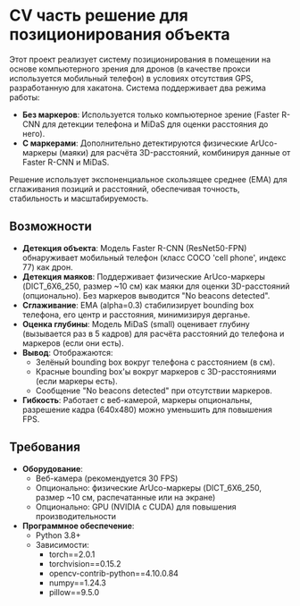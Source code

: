# CV часть решение для позиционирования объекта

Этот проект реализует систему позиционирования в помещении на основе компьютерного зрения для дронов (в качестве прокси используется мобильный телефон) в условиях отсутствия GPS, разработанную для хакатона. Система поддерживает два режима работы:

- **Без маркеров**: Используется только компьютерное зрение (Faster R-CNN для детекции телефона и MiDaS для оценки расстояния до него).
- **С маркерами**: Дополнительно детектируются физические ArUco-маркеры (маяки) для расчёта 3D-расстояний, комбинируя данные от Faster R-CNN и MiDaS.

Решение использует экспоненциальное скользящее среднее (EMA) для сглаживания позиций и расстояний, обеспечивая точность, стабильность и масштабируемость.

## Возможности

- **Детекция объекта**: Модель Faster R-CNN (ResNet50-FPN) обнаруживает мобильный телефон (класс COCO 'cell phone', индекс 77) как дрон.
- **Детекция маяков**: Поддерживает физические ArUco-маркеры (DICT_6X6_250, размер \~10 см) как маяки для оценки 3D-расстояний (опционально). Без маркеров выводится "No beacons detected".
- **Сглаживание**: EMA (alpha=0.3) стабилизирует bounding box телефона, его центр и расстояния, минимизируя дерганье.
- **Оценка глубины**: Модель MiDaS (small) оценивает глубину (вызывается раз в 5 кадров) для расчёта расстояний до телефона и маркеров (если они есть).
- **Вывод**: Отображаются:
  - Зелёный bounding box вокруг телефона с расстоянием (в см).
  - Красные bounding box'ы вокруг маркеров с 3D-расстояниями (если маркеры есть).
  - Сообщение "No beacons detected" при отсутствии маркеров.
- **Гибкость**: Работает с веб-камерой, маркеры опциональны, разрешение кадра (640x480) можно уменьшить для повышения FPS.

## Требования

- **Оборудование**:
  - Веб-камера (рекомендуется 30 FPS)
  - Опционально: физические ArUco-маркеры (DICT_6X6_250, размер \~10 см, распечатанные или на экране)
  - Опционально: GPU (NVIDIA с CUDA) для повышения производительности
- **Программное обеспечение**:
  - Python 3.8+
  - Зависимости:
    - torch==2.0.1
    - torchvision==0.15.2
    - opencv-contrib-python==4.10.0.84
    - numpy==1.24.3
    - pillow==9.5.0